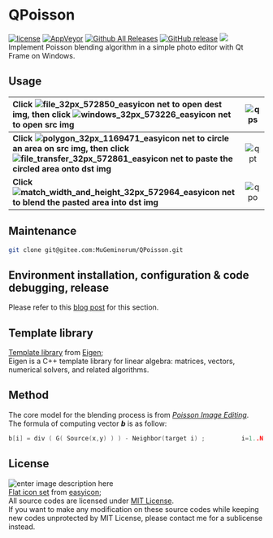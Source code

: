 # QPoisson
[![license](https://img.shields.io/github/license/MuGeminorum/QPoisson.svg)](https://github.com/MuGeminorum/QPoisson/blob/master/LICENSE)
[![AppVeyor](https://img.shields.io/appveyor/ci/MuGeminorum/QPoisson.svg)](https://ci.appveyor.com/project/MuGeminorum/QPoisson)
[![Github All Releases](https://img.shields.io/github/downloads/MuGeminorum/QPoisson/total.svg)](https://github.com/MuGeminorum/QPoisson/releases)
[![GitHub release](https://img.shields.io/github/release/MuGeminorum/QPoisson.svg)](https://github.com/MuGeminorum/QPoisson/releases/latest)
[![](https://img.shields.io/badge/bilibili-BV1zd4y1J7FG-fc8bab.svg)](https://www.bilibili.com/video/BV1zd4y1J7FG)<br>
Implement Poisson blending algorithm in a simple photo editor with Qt Frame on Windows.

## Usage
| Click ![file_32px_572850_easyicon net](https://user-images.githubusercontent.com/20459298/233123164-23dac4e6-6488-4686-b458-1d5bba09b72e.png) to open dest img, then click ![windows_32px_573226_easyicon net](https://user-images.githubusercontent.com/20459298/233123278-290fe42e-0731-45fe-9d1a-85b876947311.png) to open src img                                                     | ![qps](https://user-images.githubusercontent.com/20459298/233123365-cfa819c6-60e0-4b47-9b7e-12f5b439e513.PNG) |
| :---------------------------------------------------------------------------------------------------------------------------------------------------------------------------------------------------------------------------------------------------------------------------------------------------------------------------------------------------------------------------------------- | :-----------------------------------------------------------------------------------------------------------: |
| <b>Click ![polygon_32px_1169471_easyicon net](https://user-images.githubusercontent.com/20459298/233123432-9c14faa7-fe41-44f0-9857-0ea282d95cd7.png) to circle an area on src img, then click ![file_transfer_32px_572861_easyicon net](https://user-images.githubusercontent.com/20459298/233123647-b854bb57-391c-4cd6-bf9c-accd84539437.png) to paste the circled area onto dst img</b> | ![qpt](https://user-images.githubusercontent.com/20459298/233123748-3634ce53-28f4-44c6-9d39-9bccfac3fbf3.PNG) |
| <b>Click ![match_width_and_height_32px_572964_easyicon net](https://user-images.githubusercontent.com/20459298/233123837-eb66ca36-32ac-495d-810a-0db32e5a3ba3.png) to blend the pasted area into dst img</b>                                                                                                                                                                              | ![qpo](https://user-images.githubusercontent.com/20459298/233123915-39ee1092-9c09-4e99-9539-e2cd36301e4c.PNG) |

## Maintenance
```bash
git clone git@gitee.com:MuGeminorum/QPoisson.git
```

## Environment installation, configuration & code debugging, release
Please refer to this [blog post](https://www.cnblogs.com/MuGeminorum/p/17017063.html) for this section.

## Template library
[Template library](https://github.com/MuGeminorum/QPoisson/tree/master/QPoisson/Eigen) from [Eigen](http://eigen.tuxfamily.org);<br>
Eigen is a C++ template library for linear algebra: matrices, vectors, numerical solvers, and related algorithms.

## Method
The core model for the blending process is from [_Poisson Image Editing_](http://www.cs.jhu.edu/~misha/Fall07/Papers/Perez03.pdf).<br>
The formula of computing vector <b><i>b</i></b> is as follow:<br>
```cpp
b[i] = div ( G( Source(x,y) ) ) - Neighbor(target i) ;          i=1..N
```

## License
![enter image description here](https://www.gnu.org/software/mit-scheme/lambda.png)<br>
[Flat icon set](https://github.com/MuGeminorum/QPoisson/tree/master/QPoisson/Resources) from [easyicon](https://www.easyicon.cc);<br>
All source codes are licensed under [MIT License](https://opensource.org/licenses/MIT).<br>
If you want to make any modification on these source codes while keeping new codes unprotected by MIT License, please contact me for a sublicense instead.
